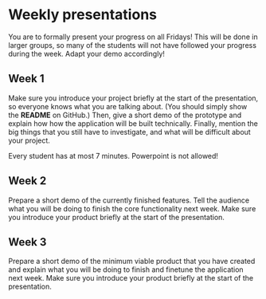 # Weekly presentations

You are to formally present your progress on all Fridays! This will be done in larger groups, so many of the students will not have followed your progress during the week. Adapt your demo accordingly!

## Week 1

Make sure you introduce your project briefly at the start of the presentation,
so everyone knows what you are talking about. (You should simply show the
**README** on GitHub.) Then, give a short demo of the prototype and explain how
how the application will be built technically. Finally, mention the big things
that you still have to investigate, and what will be difficult about your
project.

Every student has at most 7 minutes. Powerpoint is not allowed!

## Week 2

Prepare a short demo of the currently finished features. Tell the audience what
you will be doing to finish the core functionality next week. Make sure you
introduce your product briefly at the start of the presentation.

## Week 3

Prepare a short demo of the minimum viable product that you have created and
explain what you will be doing to finish and finetune the application next
week. Make sure you introduce your product briefly at the start of the
presentation.
